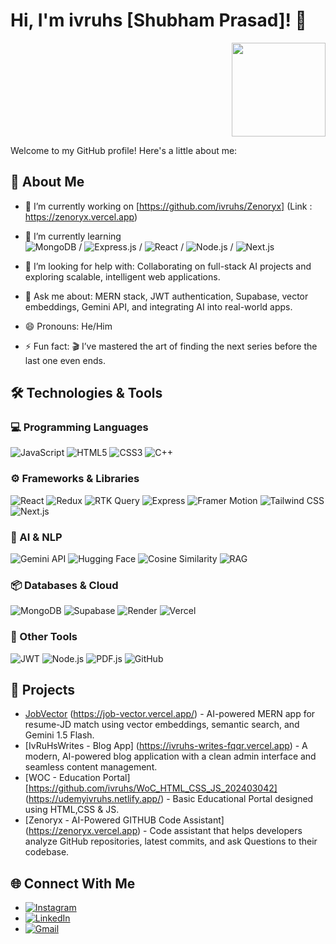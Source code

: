 # Hi, I'm ivruhs [Shubham Prasad]! 👋

<div align="right">
  <img src="https://i.giphy.com/media/v1.Y2lkPTc5MGI3NjExb3MwdDlhNTN3cjZtd3hrYjB1c2hvdG1vZnl5NGRjZHk5NXZ5Z2ZxMiZlcD12MV9pbnRlcm5hbF9naWZfYnlfaWQmY3Q9Zw/bGgsc5mWoryfgKBx1u/giphy.gif" width="150" height="auto">
</div>

Welcome to my GitHub profile! Here's a little about me:

## 🌟 About Me
- 🔭 I’m currently working on [https://github.com/ivruhs/Zenoryx] (Link : https://zenoryx.vercel.app)
- 🌱 I’m currently learning  
![MongoDB](https://img.shields.io/badge/MongoDB-4EA94B?style=for-the-badge&logo=mongodb&logoColor=white)
/
![Express.js](https://img.shields.io/badge/Express.js-404D59?style=for-the-badge)
/
![React](https://img.shields.io/badge/React-20232A?style=for-the-badge&logo=react&logoColor=61DAFB)
/
![Node.js](https://img.shields.io/badge/Node.js-339933?style=for-the-badge&logo=nodedotjs&logoColor=white)
/
![Next.js](https://img.shields.io/badge/Next.js-000000?style=for-the-badge&logo=nextdotjs&logoColor=white)

- 🤝 I’m looking for help with: Collaborating on full-stack AI projects and exploring scalable, intelligent web applications.
- 💬 Ask me about: MERN stack, JWT authentication, Supabase, vector embeddings, Gemini API, and integrating AI into real-world apps.
- 😄 Pronouns: He/Him
- ⚡ Fun fact: 🎬 I’ve mastered the art of finding the next series before the last one even ends.
  
## 🛠️ Technologies & Tools

### 💻 Programming Languages
![JavaScript](https://img.shields.io/badge/JavaScript-F7DF1E?style=for-the-badge&logo=javascript&logoColor=black)
![HTML5](https://img.shields.io/badge/HTML5-E34F26?style=for-the-badge&logo=html5&logoColor=white)
![CSS3](https://img.shields.io/badge/CSS3-1572B6?style=for-the-badge&logo=css3&logoColor=white)
![C++](https://img.shields.io/badge/C++-00599C?style=for-the-badge&logo=c%2b%2b&logoColor=white)


### ⚙️ Frameworks & Libraries
![React](https://img.shields.io/badge/React-20232A?style=for-the-badge&logo=react&logoColor=61DAFB)
![Redux](https://img.shields.io/badge/Redux-593D88?style=for-the-badge&logo=redux&logoColor=white)
![RTK Query](https://img.shields.io/badge/RTK_Query-764ABC?style=for-the-badge&logo=redux&logoColor=white)
![Express](https://img.shields.io/badge/Express.js-404D59?style=for-the-badge)
![Framer Motion](https://img.shields.io/badge/Framer_Motion-EF0078?style=for-the-badge&logo=framer&logoColor=white)
![Tailwind CSS](https://img.shields.io/badge/TailwindCSS-38B2AC?style=for-the-badge&logo=tailwind-css&logoColor=white)
![Next.js](https://img.shields.io/badge/Next.js-000000?style=for-the-badge&logo=nextdotjs&logoColor=white)

### 🧠 AI & NLP
![Gemini API](https://img.shields.io/badge/Gemini_AI-4285F4?style=for-the-badge&logo=google&logoColor=white)
![Hugging Face](https://img.shields.io/badge/HuggingFace-FFD21F?style=for-the-badge&logo=huggingface&logoColor=black)
![Cosine Similarity](https://img.shields.io/badge/Cosine_Similarity-00BFA6?style=for-the-badge)
![RAG](https://img.shields.io/badge/RAG-Retrieval--Augmented--Generation-blueviolet?style=for-the-badge)

### 📦 Databases & Cloud
![MongoDB](https://img.shields.io/badge/MongoDB-4EA94B?style=for-the-badge&logo=mongodb&logoColor=white)
![Supabase](https://img.shields.io/badge/Supabase-3ECF8E?style=for-the-badge&logo=supabase&logoColor=white)
![Render](https://img.shields.io/badge/Render-00979D?style=for-the-badge&logo=render&logoColor=white)
![Vercel](https://img.shields.io/badge/Vercel-000000?style=for-the-badge&logo=vercel&logoColor=white)

### 🧰 Other Tools
![JWT](https://img.shields.io/badge/JWT-000000?style=for-the-badge&logo=jsonwebtokens&logoColor=white)
![Node.js](https://img.shields.io/badge/Node.js-339933?style=for-the-badge&logo=nodedotjs&logoColor=white)
![PDF.js](https://img.shields.io/badge/PDF_Parsing-FF0000?style=for-the-badge&logo=adobeacrobatreader&logoColor=white)
![GitHub](https://img.shields.io/badge/GitHub-181717?style=for-the-badge&logo=github&logoColor=white)

## 🚀 Projects
- [JobVector](https://github.com/ivruhs/JobVector) (https://job-vector.vercel.app/) - AI-powered MERN app for resume-JD match using vector embeddings, semantic search, and Gemini 1.5 Flash.
- [IvRuHsWrites - Blog App] (https://ivruhs-writes-fqqr.vercel.app) - A modern, AI-powered blog application with a clean admin interface and seamless content management.
- [WOC - Education Portal][https://github.com/ivruhs/WoC_HTML_CSS_JS_202403042] (https://udemyivruhs.netlify.app/) - Basic Educational Portal designed using HTML,CSS & JS.
- [Zenoryx - AI-Powered GITHUB Code Assistant] (https://zenoryx.vercel.app) - Code assistant that helps developers analyze GitHub repositories, latest commits, and ask Questions to their     codebase.


## 🌐 Connect With Me
- [![Instagram](https://img.shields.io/badge/Instagram-E4405F?style=for-the-badge&logo=instagram&logoColor=white)](https://www.instagram.com/ivruhs/)
- [![LinkedIn](https://img.shields.io/badge/LinkedIn-0077B5?style=for-the-badge&logo=linkedin&logoColor=white)](https://www.linkedin.com/in/shubham-prasad-67b104324/)
- [![Gmail](https://img.shields.io/badge/Gmail-D14836?style=for-the-badge&logo=gmail&logoColor=white)](mailto:radhakrishn0181@gmail.com)
